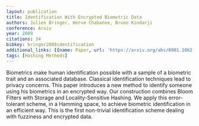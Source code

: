 ```yaml
---
layout: publication
title: Identification With Encrypted Biometric Data
authors: Julien Bringer, Herve Chabanne, Bruno Kindarji
conference: Arxiv
year: 2009
citations: 34
bibkey: bringer2009identification
additional_links: [{name: Paper, url: 'https://arxiv.org/abs/0901.1062'}]
tags: [Hashing Methods]
---
```

Biometrics make human identification possible with a sample of a biometric
trait and an associated database. Classical identification techniques lead to
privacy concerns. This paper introduces a new method to identify someone using
his biometrics in an encrypted way. Our construction combines Bloom Filters
with Storage and Locality-Sensitive Hashing. We apply this error-tolerant
scheme, in a Hamming space, to achieve biometric identification in an efficient
way. This is the first non-trivial identification scheme dealing with fuzziness
and encrypted data.